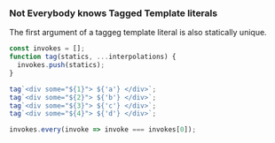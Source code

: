 ### Not Everybody knows Tagged Template literals

The first argument of a taggeg template literal is also statically unique.

```js
const invokes = [];
function tag(statics, ...interpolations) {
  invokes.push(statics);
}

tag`<div some="${1}"> ${'a'} </div>`;
tag`<div some="${2}"> ${'b'} </div>`;
tag`<div some="${3}"> ${'c'} </div>`;
tag`<div some="${4}"> ${'d'} </div>`;

invokes.every(invoke => invoke === invokes[0]);
```
